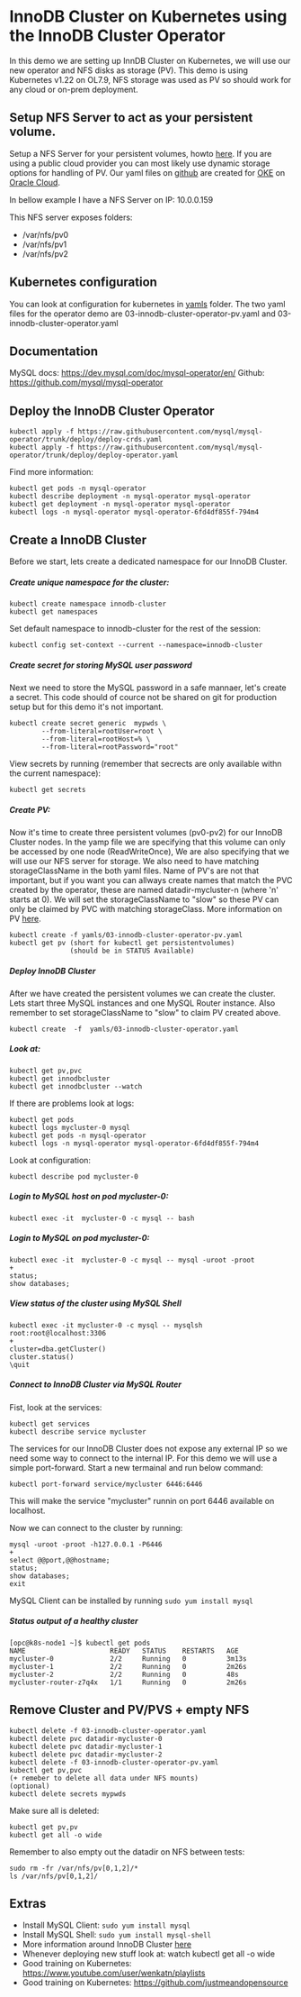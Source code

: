 # InnoDB Cluster on Kubernetes using the InnoDB Cluster Operator

In this demo we are setting up InnDB Cluster on Kubernetes, we will use our new operator and NFS disks as storage (PV).
This demo is using Kubernetes v1.22 on OL7.9, NFS storage was used as PV so should work for any cloud or on-prem deployment.


## Setup NFS Server to act as your persistent volume.
Setup a NFS Server for your persistent volumes, howto [here](https://github.com/wwwted/Kubernetes/blob/master/nfs.md). 
If you are using a public cloud provider you can most likely use dynamic storage options for handling of PV. Our yaml files on [github](https://github.com/mysql/mysql-operator/tree/trunk/samples) are created for [OKE](https://www.oracle.com/se/cloud-native/container-engine-kubernetes/) on [Oracle Cloud](https://www.oracle.com/se/cloud/).

In bellow example I have a NFS Server on IP: 10.0.0.159 

This NFS server exposes folders:
- /var/nfs/pv0
- /var/nfs/pv1
- /var/nfs/pv2

## Kubernetes configuration
You can look at configuration for kubernetes in [yamls](https://github.com/wwwted/Kubernetes/tree/master/yamls) folder. The two yaml files for the operator demo are 03-innodb-cluster-operator-pv.yaml and 03-innodb-cluster-operator.yaml

## Documentation
MySQL docs: https://dev.mysql.com/doc/mysql-operator/en/
Github: https://github.com/mysql/mysql-operator

## Deploy the InnoDB Cluster Operator
```
kubectl apply -f https://raw.githubusercontent.com/mysql/mysql-operator/trunk/deploy/deploy-crds.yaml
kubectl apply -f https://raw.githubusercontent.com/mysql/mysql-operator/trunk/deploy/deploy-operator.yaml
```
Find more information:
```
kubectl get pods -n mysql-operator
kubectl describe deployment -n mysql-operator mysql-operator
kubectl get deployment -n mysql-operator mysql-operator
kubectl logs -n mysql-operator mysql-operator-6fd4df855f-794m4
```

## Create a InnoDB Cluster 
Before we start, lets create a dedicated namespace for our InnoDB Cluster.

##### Create unique namespace for the cluster:
```
kubectl create namespace innodb-cluster
kubectl get namespaces
```
Set default namespace to innodb-cluster for the rest of the session:
```
kubectl config set-context --current --namespace=innodb-cluster
```

##### Create secret for storing MySQL user password
Next we need to store the MySQL password in a safe mannaer, let's create a secret. This code should of cource not be shared on git for production setup but for this demo it's not important.
```
kubectl create secret generic  mypwds \
        --from-literal=rootUser=root \
        --from-literal=rootHost=% \
        --from-literal=rootPassword="root"
```
View secrets by running (remember that secrects are only available withn the current namespace):
```
kubectl get secrets
```

##### Create PV:
Now it's time  to create three persistent volumes (pv0-pv2) for our InnoDB Cluster nodes.
In the yamp file we are specifying that this volume can only be accessed by one node (ReadWriteOnce), We are also specifying that we will use our NFS server for storage.
We also need to have matching storageClassName in the both yaml files.
Name of PV's are not that important, but if you want you can allways create names that match the PVC created by the operator, these are named datadir-mycluster-n (where 'n' starts at 0).
We will set the storageClassName to "slow" so these PV can only be claimed by PVC with matching storageClass.
More information on PV [here](https://kubernetes.io/docs/concepts/storage/persistent-volumes/).

```
kubectl create -f yamls/03-innodb-cluster-operator-pv.yaml
kubectl get pv (short for kubectl get persistentvolumes)
               (should be in STATUS Available)
```

##### Deploy InnoDB Cluster
After we have created the persistent volumes we can create the cluster. Lets start three MySQL instances and one MySQL Router instance. Also remember to set storageClassName to "slow" to claim PV created above.

```
kubectl create  -f  yamls/03-innodb-cluster-operator.yaml
```

##### Look at:
```
kubectl get pv,pvc
kubectl get innodbcluster
kubectl get innodbcluster --watch
```

If there are problems look at logs: 
```
kubectl get pods
kubectl logs mycluster-0 mysql
kubectl get pods -n mysql-operator
kubectl logs -n mysql-operator mysql-operator-6fd4df855f-794m4
```
Look at configuration:
```
kubectl describe pod mycluster-0
```

##### Login to MySQL host on pod mycluster-0:
```
kubectl exec -it  mycluster-0 -c mysql -- bash
```

##### Login to MySQL on pod mycluster-0:
```
kubectl exec -it  mycluster-0 -c mysql -- mysql -uroot -proot
+
status;
show databases;
```

##### View status of the cluster using MySQL Shell
```
kubectl exec -it mycluster-0 -c mysql -- mysqlsh root:root@localhost:3306
+
cluster=dba.getCluster()
cluster.status()
\quit
```

##### Connect to InnoDB Cluster via MySQL Router
Fist, look at the services:
```
kubectl get services
kubectl describe service mycluster
```

The services for our InnoDB Cluster does not expose any external IP so we need some way to connect to the internal IP. For this demo we will use a simple port-forward. Start a new termainal and run below command:
```
kubectl port-forward service/mycluster 6446:6446
```
This will make the service "mycluster" runnin on port 6446 available on localhost.

Now we can connect to the cluster by running:
```
mysql -uroot -proot -h127.0.0.1 -P6446
+
select @@port,@@hostname;
status;
show databases;
exit
```
MySQL Client can be installed by running ```sudo yum install mysql```

##### Status output of a healthy cluster
```
[opc@k8s-node1 ~]$ kubectl get pods
NAME                     READY   STATUS    RESTARTS   AGE
mycluster-0              2/2     Running   0          3m13s
mycluster-1              2/2     Running   0          2m26s
mycluster-2              2/2     Running   0          48s
mycluster-router-z7q4x   1/1     Running   0          2m26s
```

## Remove Cluster and PV/PVS + empty NFS
```
kubectl delete -f 03-innodb-cluster-operator.yaml
kubectl delete pvc datadir-mycluster-0
kubectl delete pvc datadir-mycluster-1
kubectl delete pvc datadir-mycluster-2
kubectl delete -f 03-innodb-cluster-operator-pv.yaml
kubectl get pv,pvc
(+ remeber to delete all data under NFS mounts)
(optional)
kubectl delete secrets mypwds
```
Make sure all is deleted:
```
kubectl get pv,pv
kubectl get all -o wide
```
Remember to also empty out the datadir on NFS between tests:
```
sudo rm -fr /var/nfs/pv[0,1,2]/*
ls /var/nfs/pv[0,1,2]/
```

## Extras
- Install MySQL Client: ```sudo yum install mysql```
- Install MySQL Shell: ```sudo yum install mysql-shell```
- More information around InnoDB Cluster [here](https://github.com/wwwted/MySQL-InnoDB-Cluster-3VM-Setup)
- Whenever deploying new stuff look at: watch kubectl get all -o wide
- Good training on Kubernetes: https://www.youtube.com/user/wenkatn/playlists
- Good training on Kubernetes: https://github.com/justmeandopensource
